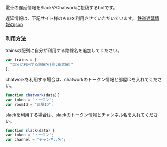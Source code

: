 電車の遅延情報をSlackやChatworkに投稿するbotです。

遅延情報は、下記サイト様のものを利用させていただいています。
[鉄道遅延情報のjson](https://rti-giken.jp/fhc/api/train_tetsudo/)

### 利用方法
trainsの配列に自分が利用する路線名を追加してください。
  ```js
  var trains = [
    "自分が利用する路線名(例:総武線)"
  ];
  ```
chatworkを利用する場合は、chatworkのトークン情報と部屋IDを入れてください。
  ```js
  function chatwork(data){
  var token = "トークン";
  var roomId = "部屋ID";
  ```
slackを利用する場合は、slackのトークン情報とチャンネル名を入れてください。
  ```js
  function slack(data) {
  var token = "トークン";
  var channel = "チャンネル名";
  ```

